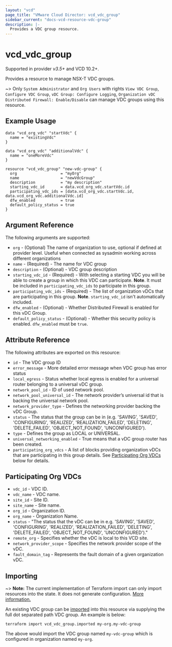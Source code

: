```yaml
---
layout: "vcd"
page_title: "VMware Cloud Director: vcd_vdc_group"
sidebar_current: "docs-vcd-resource-vdc-group"
description: |-
  Provides a VDC group resource.
---
```


# vcd\_vdc\_group
Supported in provider *v3.5+* and VCD 10.2+.

Provides a resource to manage NSX-T VDC groups.

~> Only `System Administrator` and `Org Users` with rights `View VDC Group`, `Configure VDC Group`, `vDC Group: Configure Logging`, `Organization vDC Distributed Firewall: Enable/Disable` can manage VDC groups using this resource.

## Example Usage

```hcl
data "vcd_org_vdc" "startVdc" {
  name = "existingVdc"
}

data "vcd_org_vdc" "additionalVdc" {
  name = "oneMoreVdc"
}

resource "vcd_vdc_group" "new-vdc-group" {
  org                   = "myOrg"
  name                  = "newVdcGroup"
  description           = "my description"
  starting_vdc_id       = data.vcd_org_vdc.startVdc.id
  participating_vdc_ids = [data.vcd_org_vdc.startVdc.id, data.vcd_org_vdc.additionalVdc.id]
  dfw_enabled           = true
  default_policy_status = true
}
```

## Argument Reference

The following arguments are supported:

* `org` - (Optional) The name of organization to use, optional if defined at provider level. Useful when connected as sysadmin working across different organizations
* `name` - (Required)  - The name for VDC group
* `description` - (Optional)  - VDC group description
* `starting_vdc_id` - (Required)  - With selecting a starting VDC you will be able to create a group in which this VDC can participate. **Note**. It must be included in `participating_vdc_ids` to participate in this group.
* `participating_vdc_ids` - (Required)  - The list of organization vDCs that are participating in this group. **Note**. `starting_vdc_id` isn't automatically included.
* `dfw_enabled` - (Optional)  - Whether Distributed Firewall is enabled for this vDC Group.
* `default_policy_status` - (Optional)  - Whether this security policy is enabled. `dfw_enabled` must be `true`.

## Attribute Reference

The following attributes are exported on this resource:

* `id` - The VDC group ID
* `error_message` - More detailed error message when VDC group has error status
* `local_egress` - Status whether local egress is enabled for a universal router belonging to a universal vDC group.
* `network_pool_id` - ID of used network pool.
* `network_pool_universal_id` - The network provider’s universal id that is backing the universal network pool.
* `network_provider_type` - Defines the networking provider backing the vDC Group.
* `status` - The status that the group can be in (e.g. 'SAVING', 'SAVED', 'CONFIGURING', 'REALIZED', 'REALIZATION_FAILED', 'DELETING', 'DELETE_FAILED', 'OBJECT_NOT_FOUND', 'UNCONFIGURED').
* `type` - Defines the group as LOCAL or UNIVERSAL.
* `universal_networking_enabled` - True means that a vDC group router has been created.
* `participating_org_vdcs` - A list of blocks providing organization vDCs that are participating in this group details. See [Participating Org VDCs](#participatingOrgVdcs) below for details.

<a id="participatingOrgVdcs"></a>
## Participating Org VDCs

* `vdc_id` - VDC ID.
* `vdc_name` - VDC name.
* `site_id` - Site ID.
* `site_name` - Site name.
* `org_id` - Organization ID.
* `org_name` - Organization Name.
* `status` - "The status that the vDC can be in e.g. 'SAVING', 'SAVED', 'CONFIGURING', 'REALIZED', 'REALIZATION_FAILED', 'DELETING', 'DELETE_FAILED', 'OBJECT_NOT_FOUND', 'UNCONFIGURED')."
* `remote_org` - Specifies whether the vDC is local to this VCD site.
* `network_provider_scope` - Specifies the network provider scope of the vDC.
* `fault_domain_tag` - Represents the fault domain of a given organization vDC.

## Importing

~> **Note:** The current implementation of Terraform import can only import resources into the state.
It does not generate configuration. [More information.](https://www.terraform.io/docs/import/)

An existing VDC group can be [imported][docs-import] into this resource
via supplying the full dot separated path VDC group. An example is below:

[docs-import]: https://www.terraform.io/docs/import/

```
terraform import vcd_vdc_group.imported my-org.my-vdc-group
```

The above would import the VDC group named `my-vdc-group` which is configured in organization named `my-org`.
